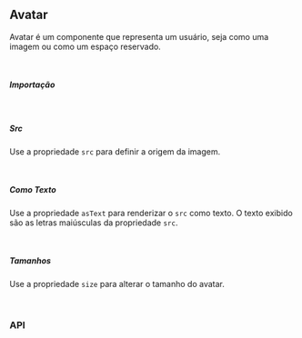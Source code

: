 ## Avatar

Avatar é um componente que representa um usuário, seja como uma imagem ou como um espaço reservado.

<div>
<LeSourceButton url="https://github.com/hiimlex/leux/tree/main/src/components/Avatar"></LeSourceButton>
</div>
<br/>

##### Importação

<div>
<AvatarImportPreview>
</AvatarImportPreview>
</div>

<br/>

##### Src

Use a propriedade `src` para definir a origem da imagem.

<div>
<AvatarSrcPreview>
</AvatarSrcPreview>
</div>

<br/>

##### Como Texto

Use a propriedade `asText` para renderizar o `src` como texto. O texto exibido são as letras maiúsculas da propriedade `src`.

<div>
<AvatarAsTextPreview>
</AvatarAsTextPreview>

</div>

<br/>

##### Tamanhos

Use a propriedade `size` para alterar o tamanho do avatar.

<div>
<AvatarSizePreview>
</AvatarSizePreview>
</div>

<br/>

### API

<div>
<AvatarApiTable>
</AvatarApiTable>
</div>

<br/>

